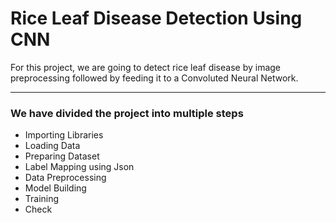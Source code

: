 # Rice Leaf Disease Detection Using CNN 

For this project,  we are going to detect rice leaf disease by image preprocessing followed by feeding it to a Convoluted Neural Network.


---


### We have divided the project into multiple steps
*   Importing Libraries
*   Loading Data
*   Preparing Dataset
*   Label Mapping using Json
*   Data Preprocessing
*   Model Building
*   Training
*   Check
